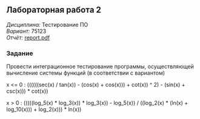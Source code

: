 ## Лабораторная работа 2
*Дисциплина:* Тестирование ПО<br/>
*Вариант:* 75123<br/>
*Отчёт:* [report.pdf](https://github.com/ANegrash/TPO_lab2/blob/master/report.pdf)
### Задание
Провести интеграционное тестирование программы, осуществляющей вычисление системы функций (в соответствии с вариантом)

x <= 0 : ((((((sec(x) / tan(x)) - (cos(x) + cos(x))) + cot(x)) ^ 2) - (sin(x) + csc(x))) * cot(x))

x > 0 : (((((log_5(x) * log_3(x)) * log_3(x)) - log_5(x)) / ((log_2(x) * (ln(x) + log_10(x))) + log_2(x))) * ln(x))
